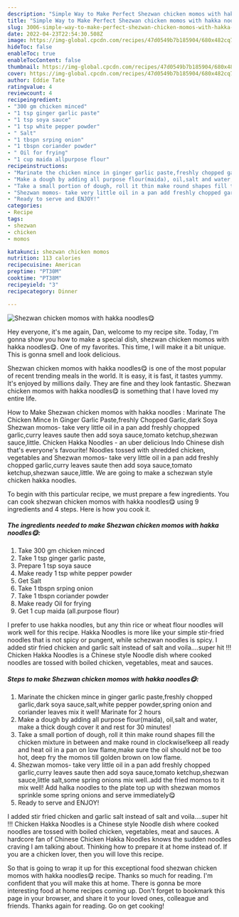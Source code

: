 ```yaml
---
description: "Simple Way to Make Perfect Shezwan chicken momos with hakka noodles😋"
title: "Simple Way to Make Perfect Shezwan chicken momos with hakka noodles😋"
slug: 3006-simple-way-to-make-perfect-shezwan-chicken-momos-with-hakka-noodles
date: 2022-04-23T22:54:30.508Z
image: https://img-global.cpcdn.com/recipes/47d0549b7b185904/680x482cq70/shezwan-chicken-momos-with-hakka-noodles-recipe-main-photo.jpg
hideToc: false
enableToc: true
enableTocContent: false
thumbnail: https://img-global.cpcdn.com/recipes/47d0549b7b185904/680x482cq70/shezwan-chicken-momos-with-hakka-noodles-recipe-main-photo.jpg
cover: https://img-global.cpcdn.com/recipes/47d0549b7b185904/680x482cq70/shezwan-chicken-momos-with-hakka-noodles-recipe-main-photo.jpg
author: Eddie Tate
ratingvalue: 4
reviewcount: 4
recipeingredient:
- "300 gm chicken minced"
- "1 tsp ginger garlic paste"
- "1 tsp soya sauce"
- "1 tsp white pepper powder"
- " Salt"
- "1 tbspn srping onion"
- "1 tbspn coriander powder"
- " Oil for frying"
- "1 cup maida allpurpose flour"
recipeinstructions:
- "Marinate the chicken mince in ginger garlic paste,freshly chopped garlic,dark soya sauce,salt,white pepper powder,spring onion and coriander leaves mix it well! Marinate for 2 hours"
- "Make a dough by adding all purpose flour(maida), oil,salt and water, make a thick dough cover it and rest for 30 minutes!"
- "Take a small portion of dough, roll it thin make round shapes fill the chicken mixture in between and make round in clockwise!keep all ready and heat oil in a pan on low flame,make sure the oil should not be too hot, deep fry the momos till golden brown on low flame."
- "Shezwan momos- take very little oil in a pan add freshly chopped garlic,curry leaves saute then add soya sauce,tomato ketchup,shezwan sauce,little salt,some spring onions mix well..add the fried momos to it mix well! Add halka noodles to the plate top up with shezwan momos sprinkle some spring onions and serve immediately😋"
- "Ready to serve and ENJOY!"
categories:
- Recipe
tags:
- shezwan
- chicken
- momos

katakunci: shezwan chicken momos 
nutrition: 113 calories
recipecuisine: American
preptime: "PT30M"
cooktime: "PT38M"
recipeyield: "3"
recipecategory: Dinner

---
```



![Shezwan chicken momos with hakka noodles😋](https://img-global.cpcdn.com/recipes/47d0549b7b185904/680x482cq70/shezwan-chicken-momos-with-hakka-noodles-recipe-main-photo.jpg)

Hey everyone, it's me again, Dan, welcome to my recipe site. Today, I'm gonna show you how to make a special dish, shezwan chicken momos with hakka noodles😋. One of my favorites. This time, I will make it a bit unique. This is gonna smell and look delicious.

Shezwan chicken momos with hakka noodles😋 is one of the most popular of recent trending meals in the world. It is easy, it is fast, it tastes yummy. It's enjoyed by millions daily. They are fine and they look fantastic. Shezwan chicken momos with hakka noodles😋 is something that I have loved my entire life.

How to Make Shezwan chicken momos with hakka noodles : Marinate The Chicken Mince In Ginger Garlic Paste,freshly Chopped Garlic,dark Soya Shezwan momos- take very little oil in a pan add freshly chopped garlic,curry leaves saute then add soya sauce,tomato ketchup,shezwan sauce,little. Chicken Hakka Noodles - an uber delicious Indo Chinese dish that&#39;s everyone&#39;s favourite! Noodles tossed with shredded chicken, vegetables and Shezwan momos- take very little oil in a pan add freshly chopped garlic,curry leaves saute then add soya sauce,tomato ketchup,shezwan sauce,little. We are going to make a schezwan style chicken hakka noodles.


To begin with this particular recipe, we must prepare a few ingredients. You can cook shezwan chicken momos with hakka noodles😋 using 9 ingredients and 4 steps. Here is how you cook it.

<!--inarticleads1-->

##### The ingredients needed to make Shezwan chicken momos with hakka noodles😋:

1. Take 300 gm chicken minced
1. Take 1 tsp ginger garlic paste,
1. Prepare 1 tsp soya sauce
1. Make ready 1 tsp white pepper powder
1. Get  Salt
1. Take 1 tbspn srping onion
1. Take 1 tbspn coriander powder
1. Make ready  Oil for frying
1. Get 1 cup maida (all.purpose flour)


I prefer to use hakka noodles, but any thin rice or wheat flour noodles will work well for this recipe. Hakka Noodles is more like your simple stir-fried noodles that is not spicy or pungent, while schezwan noodles is spicy. I added stir fried chicken and garlic salt instead of salt and voila….super hit !!! Chicken Hakka Noodles is a Chinese style Noodle dish where cooked noodles are tossed with boiled chicken, vegetables, meat and sauces. 

<!--inarticleads2-->

##### Steps to make Shezwan chicken momos with hakka noodles😋:

1. Marinate the chicken mince in ginger garlic paste,freshly chopped garlic,dark soya sauce,salt,white pepper powder,spring onion and coriander leaves mix it well! Marinate for 2 hours
1. Make a dough by adding all purpose flour(maida), oil,salt and water, make a thick dough cover it and rest for 30 minutes!
1. Take a small portion of dough, roll it thin make round shapes fill the chicken mixture in between and make round in clockwise!keep all ready and heat oil in a pan on low flame,make sure the oil should not be too hot, deep fry the momos till golden brown on low flame.
1. Shezwan momos- take very little oil in a pan add freshly chopped garlic,curry leaves saute then add soya sauce,tomato ketchup,shezwan sauce,little salt,some spring onions mix well..add the fried momos to it mix well! Add halka noodles to the plate top up with shezwan momos sprinkle some spring onions and serve immediately😋
1. Ready to serve and ENJOY!

I added stir fried chicken and garlic salt instead of salt and voila….super hit !!! Chicken Hakka Noodles is a Chinese style Noodle dish where cooked noodles are tossed with boiled chicken, vegetables, meat and sauces. A hardcore fan of Chinese Chicken Hakka Noodles knows the sudden noodles craving I am talking about. Thinking how to prepare it at home instead of. If you are a chicken lover, then you will love this recipe. 

So that is going to wrap it up for this exceptional food shezwan chicken momos with hakka noodles😋 recipe. Thanks so much for reading. I'm confident that you will make this at home. There is gonna be more interesting food at home recipes coming up. Don't forget to bookmark this page in your browser, and share it to your loved ones, colleague and friends. Thanks again for reading. Go on get cooking!
